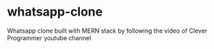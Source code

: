 # whatsapp-clone
Whatsapp clone built with MERN stack by following the video of Clever Programmer youtube channel
